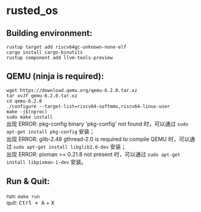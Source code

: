 # rusted_os

## Building environment:
`rustup target add riscv64gc-unknown-none-elf`  
`cargo install cargo-binutils`  
`rustup component add llvm-tools-preview`  

## QEMU (ninja is required):
`wget https://download.qemu.org/qemu-6.2.0.tar.xz`  
`tar xvJf qemu-6.2.0.tar.xz`  
`cd qemu-6.2.0`  
`./configure --target-list=riscv64-softmmu,riscv64-linux-user`  
`make -j$(nproc)`  
`sudo make install`    
出现 ERROR: pkg-config binary 'pkg-config' not found 时，可以通过 `sudo apt-get install pkg-config` 安装；  
出现 ERROR: glib-2.48 gthread-2.0 is required to compile QEMU 时，可以通过 `sudo apt-get install libglib2.0-dev` 安装；  
出现 ERROR: pixman >= 0.21.8 not present 时，可以通过 `sudo apt-get install libpixman-1-dev` 安装。  

## Run & Quit:  
run: `make run`  
quit: <kbd>Ctrl + A</kbd> + <kbd>X</kbd>